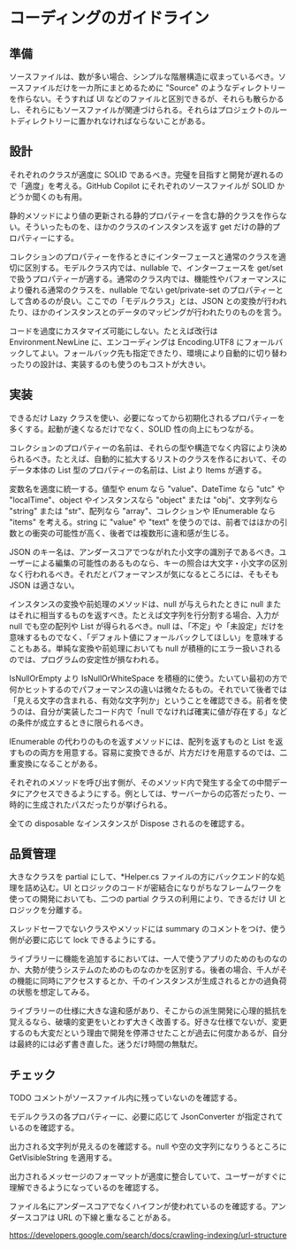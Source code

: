 # コーディングのガイドライン

## 準備

ソースファイルは、数が多い場合、シンプルな階層構造に収まっているべき。ソースファイルだけを一カ所にまとめるために "Source" のようなディレクトリーを作らない。そうすれば UI などのファイルと区別できるが、それらも散らかるし、それらにもソースファイルが関連づけられる。それらはプロジェクトのルートディレクトリーに置かれなければならないことがある。

## 設計

それぞれのクラスが適度に SOLID であるべき。完璧を目指すと開発が遅れるので「適度」を考える。GitHub Copilot にそれぞれのソースファイルが SOLID かどうか聞くのも有用。

静的メソッドにより値の更新される静的プロパティーを含む静的クラスを作らない。そういったものを、ほかのクラスのインスタンスを返す get だけの静的プロパティーにする。

コレクションのプロパティーを作るときにインターフェースと通常のクラスを適切に区別する。モデルクラス内では、nullable で、インターフェースを get/set で扱うプロパティーが適する。通常のクラス内では、機能性やパフォーマンスにより優れる通常のクラスを、nullable でない get/private-set のプロパティーとして含めるのが良い。ここでの「モデルクラス」とは、JSON との変換が行われたり、ほかのインスタンスとのデータのマッピングが行われたりのものを言う。

コードを過度にカスタマイズ可能にしない。たとえば改行は Environment.NewLine に、エンコーディングは Encoding.UTF8 にフォールバックしてよい。フォールバック先も指定できたり、環境により自動的に切り替わったりの設計は、実装するのも使うのもコストが大きい。

## 実装

できるだけ Lazy クラスを使い、必要になってから初期化されるプロパティーを多くする。起動が速くなるだけでなく、SOLID 性の向上にもつながる。

コレクションのプロパティーの名前は、それらの型や構造でなく内容により決められるべき。たとえば、自動的に拡大するリストのクラスを作るにおいて、そのデータ本体の List 型のプロパティーの名前は、List より Items が適する。

変数名を適度に統一する。値型や enum なら "value"、DateTime なら "utc" や "localTime"、object やインスタンスなら "object" または "obj"、文字列なら "string" または "str"、配列なら "array"、コレクションや IEnumerable なら "items" を考える。string に "value" や "text" を使うのでは、前者ではほかの引数との衝突の可能性が高く、後者では複数形に違和感が生じる。

JSON のキー名は、アンダースコアでつながれた小文字の識別子であるべき。ユーザーによる編集の可能性のあるものなら、キーの照合は大文字・小文字の区別なく行われるべき。それだとパフォーマンスが気になるところには、そもそも JSON は適さない。

インスタンスの変換や前処理のメソッドは、null が与えられたときに null またはそれに相当するものを返すべき。たとえば文字列を行分割する場合、入力が null でも空の配列や List が得られるべき。null は、「不定」や「未設定」だけを意味するものでなく、「デフォルト値にフォールバックしてほしい」を意味することもある。単純な変換や前処理においても null が積極的にエラー扱いされるのでは、プログラムの安定性が損なわれる。

IsNullOrEmpty より IsNullOrWhiteSpace を積極的に使う。たいてい最初の方で何かヒットするのでパフォーマンスの違いは微々たるもの。それでいて後者では「見える文字の含まれる、有効な文字列か」ということを確認できる。前者を使うのは、自分が実装したコード内で「null でなければ確実に値が存在する」などの条件が成立するときに限られるべき。

IEnumerable の代わりのものを返すメソッドには、配列を返すものと List を返すものの両方を用意する。容易に変換できるが、片方だけを用意するのでは、二重変換になることがある。

それぞれのメソッドを呼び出す側が、そのメソッド内で発生する全ての中間データにアクセスできるようにする。例としては、サーバーからの応答だったり、一時的に生成されたパスだったりが挙げられる。

全ての disposable なインスタンスが Dispose されるのを確認する。

## 品質管理

大きなクラスを partial にして、*Helper.cs ファイルの方にバックエンド的な処理を詰め込む。UI とロジックのコードが密結合になりがちなフレームワークを使っての開発においても、二つの partial クラスの利用により、できるだけ UI とロジックを分離する。

スレッドセーフでないクラスやメソッドには summary のコメントをつけ、使う側が必要に応じて lock できるようにする。

ライブラリーに機能を追加するにおいては、一人で使うアプリのためのものなのか、大勢が使うシステムのためのものなのかを区別する。後者の場合、千人がその機能に同時にアクセスするとか、千のインスタンスが生成されるとかの過負荷の状態を想定してみる。

ライブラリーの仕様に大きな違和感があり、そこからの派生開発に心理的抵抗を覚えるなら、破壊的変更をいとわず大きく改善する。好きな仕様でないが、変更するのも大変だという理由で開発を停滞させたことが過去に何度かあるが、自分は最終的には必ず書き直した。迷うだけ時間の無駄だ。

## チェック

TODO コメントがソースファイル内に残っていないのを確認する。

モデルクラスの各プロパティーに、必要に応じて JsonConverter が指定されているのを確認する。

出力される文字列が見えるのを確認する。null や空の文字列になりうるところに GetVisibleString を適用する。

出力されるメッセージのフォーマットが適度に整合していて、ユーザーがすぐに理解できるようになっているのを確認する。

ファイル名にアンダースコアでなくハイフンが使われているのを確認する。アンダースコアは URL の下線と重なることがある。

https://developers.google.com/search/docs/crawling-indexing/url-structure
